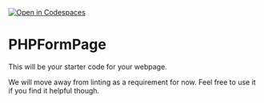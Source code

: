 [![Open in Codespaces](https://classroom.github.com/assets/launch-codespace-7f7980b617ed060a017424585567c406b6ee15c891e84e1186181d67ecf80aa0.svg)](https://classroom.github.com/open-in-codespaces?assignment_repo_id=12228776)
# PHPFormPage

This will be your starter code for your webpage.

We will move away from linting as a requirement for now.  Feel free to use it if you find it helpful though.
